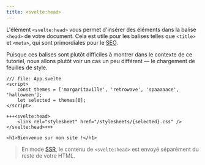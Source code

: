 ```yaml
---
title: <svelte:head>
---
```


L'élément `<svelte:head>` vous permet d'insérer des éléments dans la balise `<head>` de votre document. Cela est utile pour les balises telles que `<title>` et `<meta>`, qui sont primordiales pour le <span class="vo">[SEO](SVELTE_SITE_URL/docs/web#seo)</span>.

Puisque ces balises sont plutôt difficiles à montrer dans le contexte de ce tutoriel, nous allons plutôt voir un cas un peu différent — le chargement de feuilles de style.

```svelte
/// file: App.svelte
<script>
	const themes = ['margaritaville', 'retrowave', 'spaaaaace', 'halloween'];
	let selected = themes[0];
</script>

+++<svelte:head>
	<link rel="stylesheet" href="/stylesheets/{selected}.css" />
</svelte:head>+++

<h1>Bienvenue sur mon site !</h1>
```

> En mode <span class="vo">[SSR](SVELTE_SITE_URL/docs/web#ssr)</span>, le contenu de `<svelte:head>` est envoyé séparément du reste de votre HTML.
